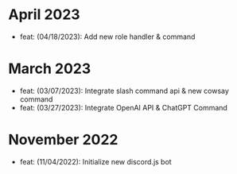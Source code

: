 # April 2023
- feat: (04/18/2023): Add new role handler & command

# March 2023
- feat: (03/07/2023): Integrate slash command api & new cowsay command
- feat: (03/27/2023): Integrate OpenAI API & ChatGPT Command

# November 2022
- feat: (11/04/2022): Initialize new discord.js bot
